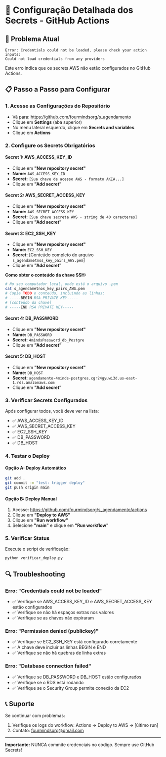 # 🔐 Configuração Detalhada dos Secrets - GitHub Actions

## 🚨 Problema Atual
```
Error: Credentials could not be loaded, please check your action inputs: 
Could not load credentials from any providers
```

Este erro indica que os secrets AWS não estão configurados no GitHub Actions.

## 📋 Passo a Passo para Configurar

### 1. Acesse as Configurações do Repositório
- Vá para: https://github.com/fourmindsorg/s_agendamento
- Clique em **Settings** (aba superior)
- No menu lateral esquerdo, clique em **Secrets and variables**
- Clique em **Actions**

### 2. Configure os Secrets Obrigatórios

#### **Secret 1: AWS_ACCESS_KEY_ID**
- Clique em **"New repository secret"**
- **Name:** `AWS_ACCESS_KEY_ID`
- **Secret:** `[Sua chave de acesso AWS - formato AKIA...]`
- Clique em **"Add secret"**

#### **Secret 2: AWS_SECRET_ACCESS_KEY**
- Clique em **"New repository secret"**
- **Name:** `AWS_SECRET_ACCESS_KEY`
- **Secret:** `[Sua chave secreta AWS - string de 40 caracteres]`
- Clique em **"Add secret"**

#### **Secret 3: EC2_SSH_KEY**
- Clique em **"New repository secret"**
- **Name:** `EC2_SSH_KEY`
- **Secret:** [Conteúdo completo do arquivo `s_agendametnos_key_pairs_AWS.pem`]
- Clique em **"Add secret"**

**Como obter o conteúdo da chave SSH:**
```bash
# No seu computador local, onde está o arquivo .pem
cat s_agendametnos_key_pairs_AWS.pem
# Copie TODO o conteúdo, incluindo as linhas:
# -----BEGIN RSA PRIVATE KEY-----
# [conteúdo da chave]
# -----END RSA PRIVATE KEY-----
```

#### **Secret 4: DB_PASSWORD**
- Clique em **"New repository secret"**
- **Name:** `DB_PASSWORD`
- **Secret:** `4mindsPassword_db_Postgre`
- Clique em **"Add secret"**

#### **Secret 5: DB_HOST**
- Clique em **"New repository secret"**
- **Name:** `DB_HOST`
- **Secret:** `agendamento-4minds-postgres.cgr24gyuwi3d.us-east-1.rds.amazonaws.com`
- Clique em **"Add secret"**

### 3. Verificar Secrets Configurados

Após configurar todos, você deve ver na lista:
- ✅ AWS_ACCESS_KEY_ID
- ✅ AWS_SECRET_ACCESS_KEY
- ✅ EC2_SSH_KEY
- ✅ DB_PASSWORD
- ✅ DB_HOST

### 4. Testar o Deploy

#### Opção A: Deploy Automático
```bash
git add .
git commit -m "test: trigger deploy"
git push origin main
```

#### Opção B: Deploy Manual
1. Acesse: https://github.com/fourmindsorg/s_agendamento/actions
2. Clique em **"Deploy to AWS"**
3. Clique em **"Run workflow"**
4. Selecione **"main"** e clique em **"Run workflow"**

### 5. Verificar Status

Execute o script de verificação:
```bash
python verificar_deploy.py
```

## 🔍 Troubleshooting

### Erro: "Credentials could not be loaded"
- ✅ Verifique se AWS_ACCESS_KEY_ID e AWS_SECRET_ACCESS_KEY estão configurados
- ✅ Verifique se não há espaços extras nos valores
- ✅ Verifique se as chaves não expiraram

### Erro: "Permission denied (publickey)"
- ✅ Verifique se EC2_SSH_KEY está configurado corretamente
- ✅ A chave deve incluir as linhas BEGIN e END
- ✅ Verifique se não há quebras de linha extras

### Erro: "Database connection failed"
- ✅ Verifique se DB_PASSWORD e DB_HOST estão configurados
- ✅ Verifique se o RDS está rodando
- ✅ Verifique se o Security Group permite conexão da EC2

## 📞 Suporte

Se continuar com problemas:
1. Verifique os logs do workflow: Actions → Deploy to AWS → [último run]
2. Contato: fourmindsorg@gmail.com

---
**Importante:** NUNCA commite credenciais no código. Sempre use GitHub Secrets!
